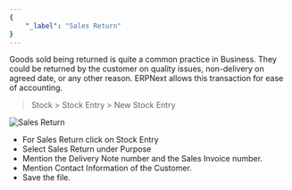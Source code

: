 ```yaml
---
{
	"_label": "Sales Return"
}
---
```

Goods sold being returned is quite a common practice in Business. They could be returned by the customer on quality issues, non-delivery on agreed date, or any other reason. ERPNext allows this transaction for ease of accounting.

> Stock > Stock Entry > New Stock Entry



![Sales Return](img/sales-return.png)




- For Sales Return click on Stock Entry
- Select Sales Return under Purpose
- Mention the Delivery Note number and the Sales Invoice number.
- Mention Contact Information of the Customer.
- Save the file.